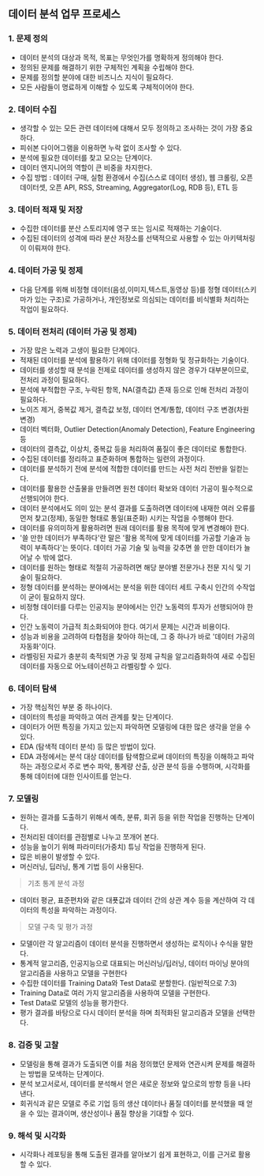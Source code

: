 ## 데이터 분석 업무 프로세스

### 1. 문제 정의
- 데이터 분석의 대상과 목적, 목표는 무엇인가를 명확하게 정의해야 한다.
- 정의된 문제를 해결하기 위한 구체적인 계획을 수립해야 한다.
- 문제를 정의할 분야에 대한 비즈니스 지식이 필요하다.
- 모든 사람들이 명료하게 이해할 수 있도록 구체적이어야 한다.

### 2. 데이터 수집
- 생각할 수 있는 모든 관련 데이터에 대해서 모두 정의하고 조사하는 것이 가장 중요하다.
- 피쉬본 다이어그램을 이용하면 누락 없이 조사할 수 있다.
- 분석에 필요한 데이터를 찾고 모으는 단계이다.
- 데이터 엔지니어의 역할이 큰 비중을 차지한다.
- 수집 방법 : 데이터 구매, 실험 환경에서 수집(스스로 데이터 생성), 웹 크롤링, 오픈 데이터셋, 오픈 API, RSS, Streaming, Aggregator(Log, RDB 등), ETL 등

### 3. 데이터 적재 및 저장
- 수집한 데이터를 분산 스토리지에 영구 또는 임시로 적재하는 기술이다.
- 수집된 데이터의 성격에 따라 분산 저장소를 선택적으로 사용할 수 있는 아키텍처링이 이뤄져야 한다.

### 4. 데이터 가공 및 정제
- 다음 단계를 위해 비정형 데이터(음성,이미지,텍스트,동영상 등)를 정형 데이터(스키마가 있는 구조)로 가공하거나, 개인정보로 의심되는 데이터를 비식별화 처리하는 작업이 필요하다.

### 5. 데이터 전처리 (데이터 가공 및 정제)
- 가장 많은 노력과 고생이 필요한 단계이다.
- 적재된 데이터를 분석에 활용하기 위해 데이터를 정형화 및 정규화하는 기술이다.
- 데이터를 생성할 때 분석을 전제로 데이터를 생성하지 않은 경우가 대부분이므로, 전처리 과정이 필요하다.
- 분석에 부적합한 구조, 누락된 항목, NA(결측값) 존재 등으로 인해 전처리 과정이 필요하다.
- 노이즈 제거, 중복값 제거, 결측값 보정, 데이터 연계/통합, 데이터 구조 변경(차원 변경)
- 데이터 벡터화, Outlier Detection(Anomaly Detection), Feature Engineering 등
- 데이터의 결측값, 이상치, 중복값 등을 처리하여 품질이 좋은 데이터로 통합한다.
- 수집된 데이터를 정리하고 표준화하며 통합하는 일련의 과정이다.
- 데이터를 분석하기 전에 분석에 적합한 데이터를 만드는 사전 처리 전반을 일컫는다.
- 데이터를 활용한 산출물을 만들려면 원천 데이터 확보와 데이터 가공이 필수적으로 선행되어야 한다.
- 데이터 분석에서도 의미 있는 분석 결과를 도출하려면 데이터에 내재한 여러 오류를 먼저 찾고(정제), 동일한 형태로 통일(표준화) 시키는 작업을 수행해야 한다.
- 데이터를 유의미하게 활용하려면 원래 데이터를 활용 목적에 맞게 변경해야 한다.
- '쓸 만한 데이터가 부족하다'란 말은 '활용 목적에 맞게 데이터를 가공할 기술과 능력이 부족하다'는 뜻이다. 데이터 가공 기술 및 능력을 갖추면 쓸 만한 데이터가 늘어날 수 밖에 없다.
- 데이터를 원하는 형태로 적절히 가공하려면 해당 분야별 전문가나 전문 지식 및 기술이 필요하다.
- 정형 데이터를 분석하는 분야에서는 분석을 위한 데이터 세트 구축시 인간의 수작업이 굳이 필요하지 않다.
- 비정형 데이터를 다루는 인공지능 분야에서는 인간 노동력의 투자가 선행되어야 한다.
- 인간 노동력이 가급적 최소화되어야 한다. 여기서 문제는 시간과 비용이다.
- 성능과 비용을 고려하여 타협점을 찾아야 하는데, 그 중 하나가 바로 '데이터 가공의 자동화'이다.
- 라벨링된 자료가 충분히 축적되면 가공 및 정제 규칙을 알고리즘화하여 새로 수집된 데이터를 자동으로 어노테이션하고 라벨링할 수 있다.

### 6. 데이터 탐색
- 가장 핵심적인 부분 중 하나이다.
- 데이터의 특성을 파악하고 여러 관계를 찾는 단계이다.
- 데이터가 어떤 특징을 가지고 있는지 파악하면 모델링에 대한 많은 생각을 얻을 수 있다.
- EDA (탐색적 데이터 분석) 등 많은 방법이 있다.
- EDA 과정에서는 분석 대상 데이터를 탐색함으로써 데이터의 특징을 이해하고 파악하는 과정으로서 주로 변수 파악, 통계량 산출, 상관 분석 등을 수행하며, 시각화를 통해 데이터에 대한 인사이트를 얻는다.

### 7. 모델링
- 원하는 결과를 도출하기 위해서 예측, 분류, 회귀 등을 위한 작업을 진행하는 단계이다.
- 전처리된 데이터를 관점별로 나누고 쪼개어 본다.
- 성능을 높이기 위해 파라미터(가중치) 튜닝 작업을 진행하게 된다.
- 많은 비용이 발생할 수 있다.
- 머신러닝, 딥러닝, 통계 기법 등이 사용된다.

> 기초 통계 분석 과정
  - 데이터 평균, 표준편차와 같은 대푯값과 데이터 간의 상관 계수 등을 계산하여 각 데이터의 특성을 파악하는 과정이다.
> 모델 구축 및 평가 과정
  - 모델이란 각 알고리즘이 데이터 분석을 진행하면서 생성하는 로직이나 수식을 말한다.
  - 통계적 알고리즘, 인공지능으로 대표되는 머신러닝/딥러닝, 데이터 마이닝 분야의 알고리즘을 사용하고 모델을 구현한다
  - 수집한 데이터를 Training Data와 Test Data로 분할한다. (일반적으로 7:3)
  - Training Data로 여러 가지 알고리즘을 사용하여 모델을 구현한다.
  - Test Data로 모델의 성능을 평가한다.
  - 평가 결과를 바탕으로 다시 데이터 분석을 하며 최적화된 알고리즘과 모델을 선택한다.

### 8. 검증 및 고찰
- 모델링을 통해 결과가 도출되면 이를 처음 정의했던 문제와 연관시켜 문제를 해결하는 방법을 모색하는 단계이다.
- 분석 보고서로서, 데이터를 분석해서 얻은 새로운 정보와 앞으로의 방향 등을 나타낸다.
- 회귀식과 같은 모델로 주로 기업 등의 생산 데이터나 품질 데이터를 분석했을 때 얻을 수 있는 결과이며, 생산성이나 품질 향상을 기대할 수 있다.

### 9. 해석 및 시각화
- 시각화나 레포팅을 통해 도출된 결과를 알아보기 쉽게 표현하고, 이를 근거로 활용할 수 있다.

